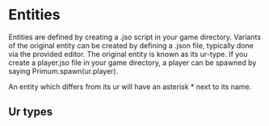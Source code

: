 # Entities

Entities are defined by creating a .jso script in your game directory. Variants of the original entity can be created by defining a .json file, typically done via the provided editor. The original entity is known as its ur-type. If you create a player.jso file in your game directory, a player can be spawned by saying Primum.spawn(ur.player).

An entity which differs from its ur will have an asterisk * next to its name.

## Ur types


